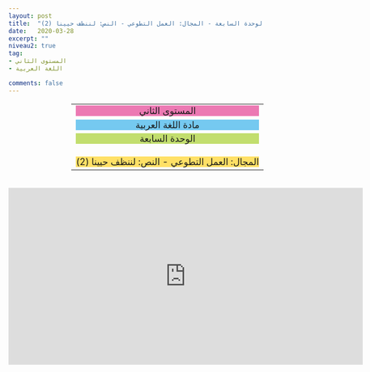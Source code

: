 ```yaml
---
layout: post
title:  "المستوى الثاني - مادة اللغة العربية - الوحدة السابعة - المجال: العمل التطوعي - النص: لننظف حيينا (2)"
date:   2020-03-28
excerpt: ""
niveau2: true
tag:
- المستوى الثاني 
- اللغة العربية

comments: false
---
```

<center>
<table dir="rtl" style="width: 100%; text-align: center; font-size: large;"><tbody>
<tr><td><div style="background-color: #ec79b3;"><span>
المستوى الثاني
</span></div></td></tr>
<tr><td><div style="background-color: #75c9f0; "><span>
مادة اللغة العربية
</span></div></td></tr>
<tr><td><div style="background-color: #c2de6e; "><span>
 الوحدة السابعة

</span></div></td></tr><tr>
<td><div style="background-color: #ffe066; ">
 المجال: العمل التطوعي - النص: لننظف حيينا (2)

</div></td></tr>
</tbody></table><br>
<iframe width="700px" height="350px" src="https://www.youtube.com/embed/6NR8QAHWxwU?rel=0&controls=1&showinfo=0&modestbranding=1&enablejsapi=1" allowfullscreen frameborder="0" ></iframe>
</center>
